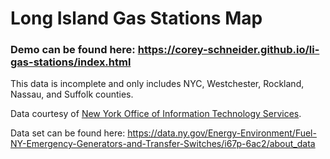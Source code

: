 # Long Island Gas Stations Map

### Demo can be found here: https://corey-schneider.github.io/li-gas-stations/index.html

This data is incomplete and only includes NYC, Westchester, Rockland, Nassau, and Suffolk counties.

Data courtesy of [New York Office of Information Technology Services](https://data.ny.gov/).

Data set can be found here: https://data.ny.gov/Energy-Environment/Fuel-NY-Emergency-Generators-and-Transfer-Switches/i67p-6ac2/about_data
